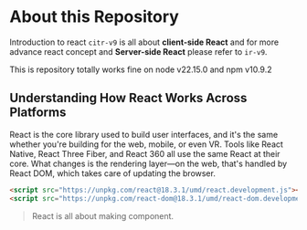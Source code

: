 # About this Repository

Introduction to react `citr-v9` is all about **client-side React** and for more advance react concept and **Server-side React** please refer to `ir-v9`.

This is repository totally works fine on node v22.15.0 and npm v10.9.2

## Understanding How React Works Across Platforms

React is the core library used to build user interfaces, and it's the same whether you're building for the web, mobile, or even VR. Tools like React Native, React Three Fiber, and React 360 all use the same React at their core. What changes is the rendering layer—on the web, that's handled by React DOM, which takes care of updating the browser.

```html
<script src="https://unpkg.com/react@18.3.1/umd/react.development.js"></script>
<script src="https://unpkg.com/react-dom@18.3.1/umd/react-dom.development.js"></script>
```

> React is all about making component.
